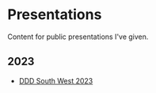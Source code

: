 # Presentations

Content for public presentations I've given.

## 2023

- [DDD South West 2023][dddsw2023]

[dddsw2023]: ./content/dddsw-2023/README.md
